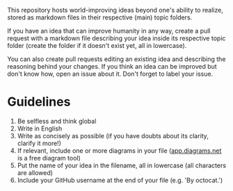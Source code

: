 This repository hosts world-improving ideas beyond one's ability to realize, stored as markdown files in their respective (main) topic folders.

If you have an idea that can improve humanity in any way, create a pull request with a markdown file describing your idea inside its respective topic folder (create the folder if it doesn't exist yet, all in lowercase).

You can also create pull requests editing an existing idea and describing the reasoning behind your changes. If you think an idea can be improved but don't know how, open an issue about it. Don't forget to label your issue.

# Guidelines

1. Be selfless and think global
2. Write in English
3. Write as concisely as possible (if you have doubts about its clarity, clarify it more!)
4. If relevant, include one or more diagrams in your file ([app.diagrams.net](https://app.diagrams.net) is a free diagram tool)
5. Put the name of your idea in the filename, all in lowercase (all characters are allowed)
6. Include your GitHub username at the end of your file (e.g. 'By octocat.')
